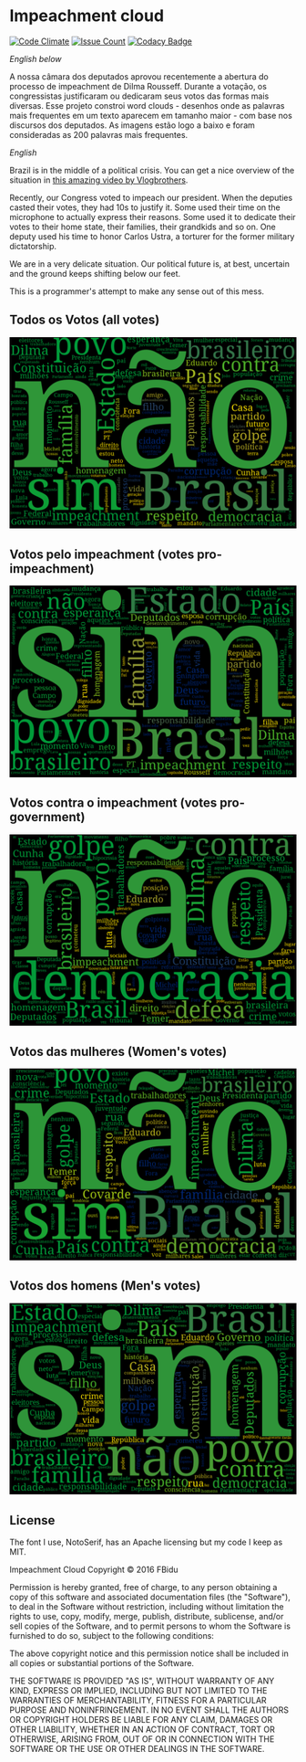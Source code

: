 # Impeachment cloud
[![Code Climate](https://codeclimate.com/github/fbidu/impeachment-cloud/badges/gpa.svg)](https://codeclimate.com/github/fbidu/impeachment-cloud)
[![Issue Count](https://codeclimate.com/github/fbidu/impeachment-cloud/badges/issue_count.svg)](https://codeclimate.com/github/fbidu/impeachment-cloud)
[![Codacy Badge](https://api.codacy.com/project/badge/grade/49f39376b4194e6a82dd5737728b2d07)](https://www.codacy.com/app/bidu-pub/impeachment-cloud)

_English below_

A nossa câmara dos deputados aprovou recentemente a abertura do processo de impeachment de Dilma Rousseff. Durante a votação, os congressistas justificaram ou dedicaram seus votos das formas mais diversas. Esse projeto constroi word clouds - desenhos onde as palavras mais frequentes em um texto aparecem em tamanho maior - com base nos discursos dos deputados. As imagens estão logo a baixo e foram consideradas as 200 palavras mais frequentes.


_English_

Brazil is in the middle of a political crisis. You can get a nice overview of the situation in [this amazing video by Vlogbrothers](https://www.youtube.com/watch?v=rFKsY5O7oYs).


Recently, our Congress voted to impeach our president. When the deputies casted their votes, they had 10s to justify it. Some used their time on the microphone to actually express their reasons. Some used it to dedicate their votes to their home state, their families, their grandkids and so on. One deputy used his time to honor Carlos Ustra, a torturer for the former military dictatorship.

We are in a very delicate situation. Our political future is, at best, uncertain and the ground keeps shifting below our feet.

This is a programmer's attempt to make any sense out of this mess.

## Todos os Votos (all votes)
![todos os votos](/all.png?raw=true)

## Votos pelo impeachment (votes pro-impeachment)
![](/yes.png?raw=true)

## Votos contra o impeachment (votes pro-government)
![](/no.png?raw=true)

## Votos das mulheres (Women's votes)
![](/women.png?raw=true)

## Votos dos homens (Men's votes)
![](/men.png?raw=true)

## License
The font I use, NotoSerif, has an Apache licensing but my code I keep as MIT.

Impeachment Cloud
Copyright © 2016 FBidu

Permission is hereby granted, free of charge, to any person obtaining
a copy of this software and associated documentation files (the "Software"),
to deal in the Software without restriction, including without limitation
the rights to use, copy, modify, merge, publish, distribute, sublicense,
and/or sell copies of the Software, and to permit persons to whom the
Software is furnished to do so, subject to the following conditions:

The above copyright notice and this permission notice shall be included
in all copies or substantial portions of the Software.

THE SOFTWARE IS PROVIDED "AS IS", WITHOUT WARRANTY OF ANY KIND,
EXPRESS OR IMPLIED, INCLUDING BUT NOT LIMITED TO THE WARRANTIES
OF MERCHANTABILITY, FITNESS FOR A PARTICULAR PURPOSE AND NONINFRINGEMENT.
IN NO EVENT SHALL THE AUTHORS OR COPYRIGHT HOLDERS BE LIABLE FOR ANY CLAIM,
DAMAGES OR OTHER LIABILITY, WHETHER IN AN ACTION OF CONTRACT,
TORT OR OTHERWISE, ARISING FROM, OUT OF OR IN CONNECTION WITH THE SOFTWARE
OR THE USE OR OTHER DEALINGS IN THE SOFTWARE.
